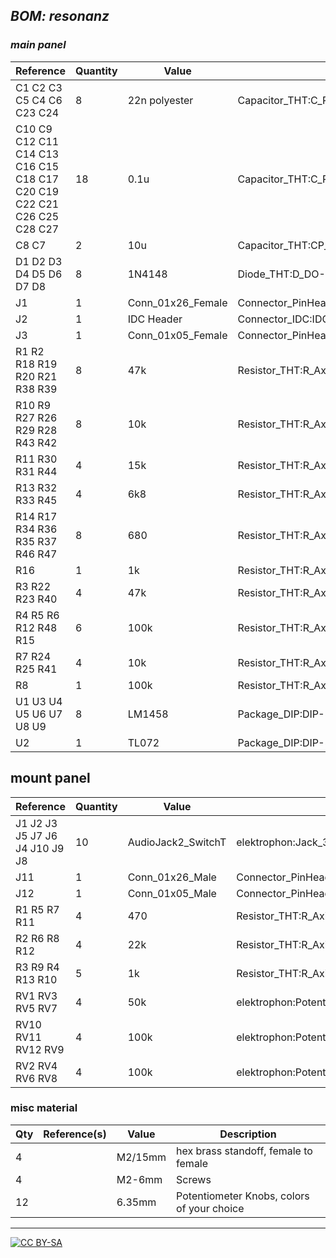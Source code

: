 ## *BOM: resonanz*

### *main panel*

|Reference                                                              |Quantity|Value            |Footprint                                                     |
|-----------------------------------------------------------------------|--------|-----------------|--------------------------------------------------------------|
|C1 C2 C3 C5 C4 C6 C23 C24                                              |8       |22n polyester    |Capacitor_THT:C_Rect_L7.2mm_W2.5mm_P5.00mm_FKS2_FKP2_MKS2_MKP2|
|C10 C9 C12 C11 C14 C13 C16 C15 C18 C17 C20 C19 C22 C21 C26 C25 C28 C27 |18      |0.1u             |Capacitor_THT:C_Rect_L4.0mm_W2.5mm_P2.50mm                    |
|C8 C7                                                                  |2       |10u              |Capacitor_THT:CP_Radial_D5.0mm_P2.50mm                        |
|D1 D2 D3 D4 D5 D6 D7 D8                                                |8       |1N4148           |Diode_THT:D_DO-35_SOD27_P3.81mm_Vertical_KathodeUp            |
|J1                                                                     |1       |Conn_01x26_Female|Connector_PinHeader_2.54mm:PinHeader_1x26_P2.54mm_Vertical    |
|J2                                                                     |1       |IDC Header       |Connector_IDC:IDC-Header_2x05_P2.54mm_Vertical                |
|J3                                                                     |1       |Conn_01x05_Female|Connector_PinHeader_2.54mm:PinHeader_1x05_P2.54mm_Vertical    |
|R1 R2 R18 R19 R20 R21 R38 R39                                          |8       |47k              |Resistor_THT:R_Axial_DIN0207_L6.3mm_D2.5mm_P10.16mm_Horizontal|
|R10 R9 R27 R26 R29 R28 R43 R42                                         |8       |10k              |Resistor_THT:R_Axial_DIN0207_L6.3mm_D2.5mm_P2.54mm_Vertical   |
|R11 R30 R31 R44                                                        |4       |15k              |Resistor_THT:R_Axial_DIN0207_L6.3mm_D2.5mm_P10.16mm_Horizontal|
|R13 R32 R33 R45                                                        |4       |6k8              |Resistor_THT:R_Axial_DIN0207_L6.3mm_D2.5mm_P2.54mm_Vertical   |
|R14 R17 R34 R36 R35 R37 R46 R47                                        |8       |680              |Resistor_THT:R_Axial_DIN0207_L6.3mm_D2.5mm_P10.16mm_Horizontal|
|R16                                                                    |1       |1k               |Resistor_THT:R_Axial_DIN0207_L6.3mm_D2.5mm_P10.16mm_Horizontal|
|R3 R22 R23 R40                                                         |4       |47k              |Resistor_THT:R_Axial_DIN0207_L6.3mm_D2.5mm_P2.54mm_Vertical   |
|R4 R5 R6 R12 R48 R15                                                   |6       |100k             |Resistor_THT:R_Axial_DIN0207_L6.3mm_D2.5mm_P10.16mm_Horizontal|
|R7 R24 R25 R41                                                         |4       |10k              |Resistor_THT:R_Axial_DIN0207_L6.3mm_D2.5mm_P10.16mm_Horizontal|
|R8                                                                     |1       |100k             |Resistor_THT:R_Axial_DIN0207_L6.3mm_D2.5mm_P2.54mm_Vertical   |
|U1 U3 U4 U5 U6 U7 U8 U9                                                |8       |LM1458           |Package_DIP:DIP-8_W7.62mm_Socket                              |
|U2                                                                     |1       |TL072            |Package_DIP:DIP-8_W7.62mm_Socket                              |

## mount panel

|Reference                      |Quantity|Value             |Footprint                                                     |Datasheet|
|-------------------------------|--------|------------------|--------------------------------------------------------------|---------|
|J1 J2 J3 J5 J7 J6 J4 J10 J9 J8 |10      |AudioJack2_SwitchT|elektrophon:Jack_3.5mm_WQP-PJ398SM_Vertical                   |~        |
|J11                            |1       |Conn_01x26_Male   |Connector_PinHeader_2.54mm:PinHeader_1x26_P2.54mm_Vertical    |~        |
|J12                            |1       |Conn_01x05_Male   |Connector_PinHeader_2.54mm:PinHeader_1x05_P2.54mm_Vertical    |~        |
|R1 R5 R7 R11                   |4       |470               |Resistor_THT:R_Axial_DIN0207_L6.3mm_D2.5mm_P10.16mm_Horizontal|~        |
|R2 R6 R8 R12                   |4       |22k               |Resistor_THT:R_Axial_DIN0207_L6.3mm_D2.5mm_P10.16mm_Horizontal|~        |
|R3 R9 R4 R13 R10               |5       |1k                |Resistor_THT:R_Axial_DIN0207_L6.3mm_D2.5mm_P10.16mm_Horizontal|~        |
|RV1 RV3 RV5 RV7                |4       |50k               |elektrophon:Potentiometer_Alpha_RD901F-40-00D_Single_Vertical |~        |
|RV10 RV11 RV12 RV9             |4       |100k              |elektrophon:Potentiometer_Alpha_RD901F-40-00D_Single_Vertical |~        |
|RV2 RV4 RV6 RV8                |4       |100k              |elektrophon:Potentiometer_Alpha_RD902F-40-00D_Dual_Vertical   |~        |

### misc material

| Qty | Reference(s)             | Value              | Description | 
|-----|--------------------------|--------------------|-------------|
| 4   |                        | M2/15mm             | hex brass standoff, female to female | 
| 4   |                        | M2-6mm               | Screws   |
| 12  |                        | 6.35mm              | Potentiometer Knobs, colors of your choice   |

---
[![CC BY-SA](https://licensebuttons.net/l/by-sa/3.0/88x31.png)](https://creativecommons.org/licenses/by-sa/4.0/)

